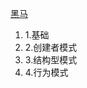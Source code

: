 [黑马](https://www.bilibili.com/video/BV1Np4y1z7BU?spm_id_from=333.788.videopod.episodes&vd_source=95c95b2b45956217a529f886ca23dd35)

1. 1.基础
2. 2.创建者模式
3. 3.结构型模式
4. 4.行为模式